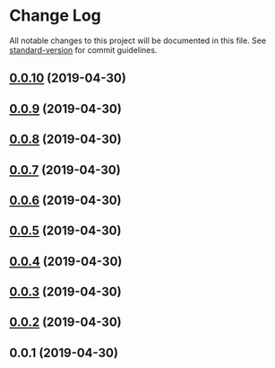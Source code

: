 # Change Log

All notable changes to this project will be documented in this file. See [standard-version](https://github.com/conventional-changelog/standard-version) for commit guidelines.

## [0.0.10](https://github.com/exivity/orbit-query-manager/compare/v0.0.9...v0.0.10) (2019-04-30)



## [0.0.9](https://github.com/exivity/orbit-query-manager/compare/v0.0.8...v0.0.9) (2019-04-30)



## [0.0.8](https://github.com/exivity/orbit-query-manager/compare/v0.0.7...v0.0.8) (2019-04-30)



## [0.0.7](https://github.com/exivity/orbit-query-manager/compare/v0.0.6...v0.0.7) (2019-04-30)



## [0.0.6](https://github.com/exivity/orbit-query-manager/compare/v0.0.5...v0.0.6) (2019-04-30)



## [0.0.5](https://github.com/exivity/orbit-query-manager/compare/v0.0.4...v0.0.5) (2019-04-30)



## [0.0.4](https://github.com/exivity/orbit-query-manager/compare/v0.0.3...v0.0.4) (2019-04-30)



## [0.0.3](https://github.com/exivity/orbit-query-manager/compare/v0.0.2...v0.0.3) (2019-04-30)



## [0.0.2](https://github.com/exivity/orbit-query-manager/compare/v0.0.1...v0.0.2) (2019-04-30)



## 0.0.1 (2019-04-30)
